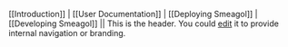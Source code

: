 [[Introduction]] | [[User Documentation]] | [[Deploying Smeagol]] | [[Developing Smeagol]] || 
This is the header. You could [edit](edit?page=_header) it to provide internal navigation or branding.
